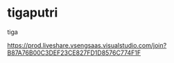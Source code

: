 # tigaputri
tiga

https://prod.liveshare.vsengsaas.visualstudio.com/join?B87A76B00C3DEF23CE827FD1D8576C774F1F
